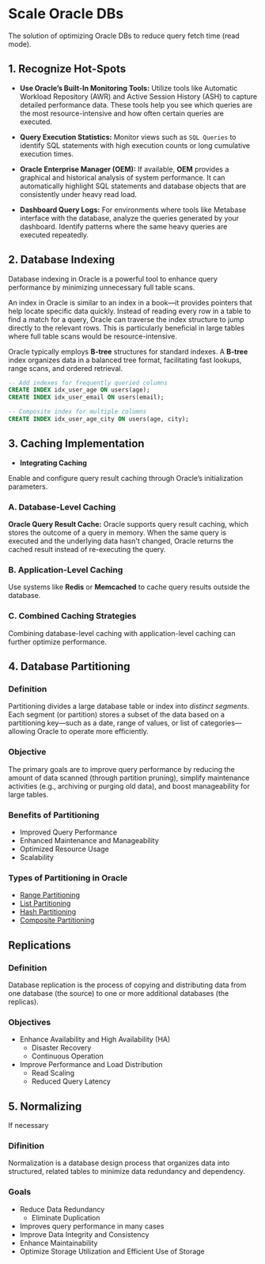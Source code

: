 # Scale Oracle DBs

The solution of optimizing Oracle DBs to reduce query fetch time (read mode).

## 1. Recognize Hot-Spots

- **Use Oracle’s Built-In Monitoring Tools:** Utilize tools like Automatic Workload Repository (AWR) and Active Session History (ASH) to capture detailed performance data. These tools help you see which queries are the most resource-intensive and how often certain queries are executed.

- **Query Execution Statistics:** Monitor views such as `SQL Queries` to identify SQL statements with high execution counts or long cumulative execution times.

- **Oracle Enterprise Manager (OEM):** If available, **OEM** provides a graphical and historical analysis of system performance. It can automatically highlight SQL statements and database objects that are consistently under heavy read load.

- **Dashboard Query Logs:** For environments where tools like Metabase interface with the database, analyze the queries generated by your dashboard. Identify patterns where the same heavy queries are executed repeatedly.

## 2. Database Indexing

Database indexing in Oracle is a powerful tool to enhance query performance by minimizing unnecessary full table scans.

An index in Oracle is similar to an index in a book—it provides pointers that help locate specific data quickly. Instead of reading every row in a table to find a match for a query, Oracle can traverse the index structure to jump directly to the relevant rows. This is particularly beneficial in large tables where full table scans would be resource-intensive.

Oracle typically employs **B-tree** structures for standard indexes. A **B-tree** index organizes data in a balanced tree format, facilitating fast lookups, range scans, and ordered retrieval.

```sql
-- Add indexes for frequently queried columns
CREATE INDEX idx_user_age ON users(age);
CREATE INDEX idx_user_email ON users(email);

-- Composite index for multiple columns
CREATE INDEX idx_user_age_city ON users(age, city);
```

## 3. Caching Implementation

- **Integrating Caching**

Enable and configure query result caching through Oracle’s initialization parameters.

### A. Database-Level Caching

**Oracle Query Result Cache:** Oracle supports query result caching, which stores the outcome of a query in memory. When the same query is executed and the underlying data hasn't changed, Oracle returns the cached result instead of re-executing the query.

### B. Application-Level Caching

Use systems like **Redis** or **Memcached** to cache query results outside the database.

### C. Combined Caching Strategies

Combining database-level caching with application-level caching can further optimize performance.

## 4. Database Partitioning

### Definition

Partitioning divides a large database table or index into *distinct segments*. Each segment (or partition) stores a subset of the data based on a partitioning key—such as a date, range of values, or list of categories—allowing Oracle to operate more efficiently.

### Objective

The primary goals are to improve query performance by reducing the amount of data scanned (through partition pruning), simplify maintenance activities (e.g., archiving or purging old data), and boost manageability for large tables.

### Benefits of Partitioning

- Improved Query Performance
- Enhanced Maintenance and Manageability
- Optimized Resource Usage
- Scalability

### Types of Partitioning in Oracle

- [Range Partitioning](scaling.md#a-range-partitioning)
- [List Partitioning](scaling.md#b-list-partitioning)
- [Hash Partitioning](scaling.md#c-hash-partitioning)
- [Composite Partitioning](scaling.md#2-composite-partitioning-combining-multiple-types)

## Replications

### Definition

Database replication is the process of copying and distributing data from one database (the source) to one or more additional databases (the replicas).

### Objectives

- Enhance Availability and High Availability (HA)
  - Disaster Recovery
  - Continuous Operation
- Improve Performance and Load Distribution
  - Read Scaling
  - Reduced Query Latency

## 5. Normalizing

If necessary

### Difinition

Normalization is a database design process that organizes data into structured, related tables to minimize data redundancy and dependency.

### Goals

- Reduce Data Redundancy
  - Eliminate Duplication
- Improves query performance in many cases
- Improve Data Integrity and Consistency
- Enhance Maintainability
- Optimize Storage Utilization and Efficient Use of Storage
